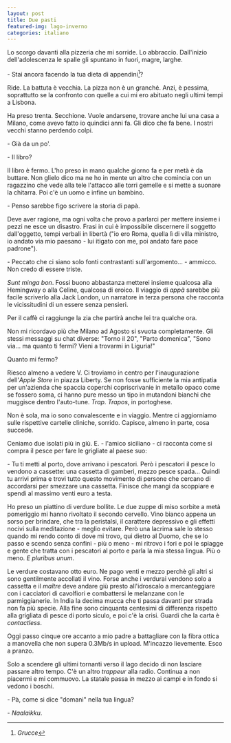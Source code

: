 ```yaml
---
layout: post
title: Due pasti
featured-img: lago-inverno
categories: italiano 
---
```


Lo scorgo davanti alla pizzeria che mi sorride. Lo abbraccio. Dall'inizio dell'adolescenza le spalle gli spuntano in fuori, magre, larghe.

\- Stai ancora facendo la tua dieta di appendini[^appendini]?

Ride. La battuta è vecchia. La pizza non è un granché. Anzi, è pessima, soprattutto se la confronto con quelle a cui mi ero abituato negli ultimi tempi a Lisbona. 

Ha preso trenta. Secchione. Vuole andarsene, trovare anche lui una casa a Milano, come avevo fatto io quindici anni fa. Gli dico che fa bene. I nostri vecchi stanno perdendo colpi. 

\- Già da un po'.

\- Il libro?

Il libro è fermo. L'ho preso in mano qualche giorno fa e per metà è da buttare. Non glielo dico ma ne ho in mente un altro che comincia con un ragazzino che vede alla tele l'attacco alle torri gemelle e si mette a suonare la chitarra. Poi c'è un uomo e infine un bambino.

\- Penso sarebbe figo scrivere la storia di papà.

Deve aver ragione, ma ogni volta che provo a parlarci per mettere insieme i pezzi ne esce un disastro. Frasi in cui è impossibile discernere il soggetto dall'oggetto, tempi verbali in libertà ("io ero Roma, quella lì di villa ministro, io andato via mio paesano - lui itigato con me, poi andato fare pace padrone"). 

\- Peccato che ci siano solo fonti contrastanti sull'argomento... - ammicco. Non credo di essere triste.

*Sunt minga bon*. Fossi buono abbastanza metterei insieme qualcosa alla Hemingway o alla Celine, qualcosa di eroico. Il viaggio di *appà* sarebbe più facile scriverlo alla Jack London, un narratore in terza persona che racconta le vicissitudini di un essere senza pensieri.

Per il caffè ci raggiunge la zia che partirà anche lei tra qualche ora. 

Non mi ricordavo più che Milano ad Agosto si svuota completamente. Gli stessi messaggi su chat diverse: "Torno il 20", "Parto domenica", "Sono via... ma quanto ti fermi? Vieni a trovarmi in Liguria!"

Quanto mi fermo?

Riesco almeno a vedere V. Ci troviamo in centro per l'inaugurazione dell'*Apple Store* in piazza Liberty. Se non fosse sufficiente la mia antipatia per un'azienda che spaccia coperchi copriscrivanie in metallo opaco come se fossero soma, ci hanno pure messo un tipo in mutandoni bianchi che muggisce dentro l'auto-tune. *Trap*. *Trapos*, in portoghese.

Non è sola, ma io sono convalescente e in viaggio. Mentre ci aggiorniamo sulle rispettive cartelle cliniche, sorrido. Capisce, almeno in parte, cosa succede.

Ceniamo due isolati più in giù. E. - l'amico siciliano - ci racconta come si compra il pesce per fare le grigliate al paese suo:

\- Tu ti metti al porto, dove arrivano i pescatori. Però i pescatori il pesce lo vendono a cassette: una cassetta di gamberi, mezzo pesce spada... Quindi tu arrivi prima e trovi tutto questo movimento di persone che cercano di accordarsi per smezzare una cassetta. Finisce che mangi da scoppiare e spendi al massimo venti euro a testa.

Ho preso un piattino di verdure bollite. Le due zuppe di miso sorbite a metà pomeriggio mi hanno rivoltato il secondo cervello. Vino bianco appena un sorso per brindare, che tra la peristalsi, il carattere depressivo e gli effetti nocivi sulla meditazione - meglio evitare. Però una lacrima sale lo stesso quando mi rendo conto di dove mi trovo, qui dietro al Duomo, che se lo passo e scendo senza confini - più o meno - mi ritrovo i fori e poi le spiagge e gente che tratta con i pescatori al porto e parla la mia stessa lingua. Più o meno. *E pluribus unum*.

Le verdure costavano otto euro. Ne pago venti e mezzo perchè gli altri si sono gentilmente accollati il vino. Forse anche i verdurai vendono solo a cassetta e il *maître* deve andare giù presto all'idroscalo a mercanteggiare con i cacciatori di cavolfiori e combattersi le melanzane con le parmiggianerie. In India la decima mucca che ti passa davanti per strada non fa più specie. Alla fine sono cinquanta centesimi di differenza rispetto alla grigliata di pesce di porto siculo, e poi c'è la crisi. Guardi che la carta è *contactless*. 

Oggi passo cinque ore accanto a mio padre a battagliare con la fibra ottica a manovella che non supera 0.3Mb/s in upload. M'incazzo lievemente. Esco a pranzo.

Solo a scendere gli ultimi tornanti verso il lago decido di non lasciare passare altro tempo. C'è un altro *trappeur* alla radio. Continua a non piacermi e mi commuovo. La statale passa in mezzo ai campi e in fondo si vedono i boschi.

\- Pà, come si dice "domani" nella tua lingua?

\- *Naalaikku*.

[^appendini]: *Grucce*
